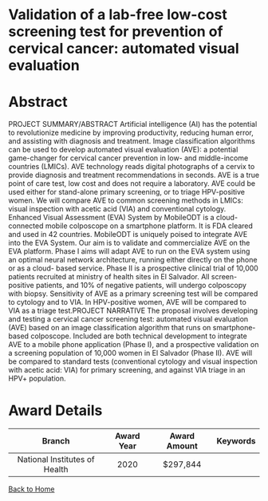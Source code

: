 
Validation of a lab-free low-cost screening test for prevention of cervical cancer: automated visual evaluation
===============================================================================================================

# Abstract


PROJECT SUMMARY/ABSTRACT
Artificial intelligence (AI) has the potential to revolutionize medicine by improving productivity, reducing human
error, and assisting with diagnosis and treatment. Image classification algorithms can be used to develop
automated visual evaluation (AVE): a potential game-changer for cervical cancer prevention in low- and
middle-income countries (LMICs). AVE technology reads digital photographs of a cervix to provide diagnosis
and treatment recommendations in seconds. AVE is a true point of care test, low cost and does not require a
laboratory. AVE could be used either for stand-alone primary screening, or to triage HPV-positive women. We
will compare AVE to common screening methods in LMICs: visual inspection with acetic acid (VIA) and
conventional cytology. Enhanced Visual Assessment (EVA) System by MobileODT is a cloud-connected
mobile colposcope on a smartphone platform. It is FDA cleared and used in 42 countries. MobileODT is
uniquely poised to integrate AVE into the EVA System.
Our aim is to validate and commercialize AVE on the EVA platform. Phase I aims will adapt AVE to run on the
EVA system using an optimal neural network architecture, running either directly on the phone or as a cloud-
based service. Phase II is a prospective clinical trial of 10,000 patients recruited at ministry of health sites in El
Salvador. All screen-positive patients, and 10% of negative patients, will undergo colposcopy with biopsy.
Sensitivity of AVE as a primary screening test will be compared to cytology and to VIA. In HPV-positive
women, AVE will be compared to VIA as a triage test.PROJECT NARRATIVE
The proposal involves developing and testing a cervical cancer screening test: automated visual evaluation
(AVE) based on an image classification algorithm that runs on smartphone-based colposcope. Included are
both technical development to integrate AVE to a mobile phone application (Phase I), and a prospective
validation on a screening population of 10,000 women in El Salvador (Phase II). AVE will be compared to
standard tests (conventional cytology and visual inspection with acetic acid: VIA) for primary screening, and
against VIA triage in an HPV+ population.  

# Award Details

|Branch|Award Year|Award Amount|Keywords|
| :---: | :---: | :---: | :---: |
|National Institutes of Health|2020|$297,844||
  
  


[Back to Home](https://github.com/chrischow/dod_sbir_awards#2515)